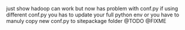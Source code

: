 just show hadoop can work
but now has problem with conf.py 
if using different conf.py
you has to update your full python env 
or you have to manuly copy new conf.py to sitepackage folder
@TODO @FIXME

